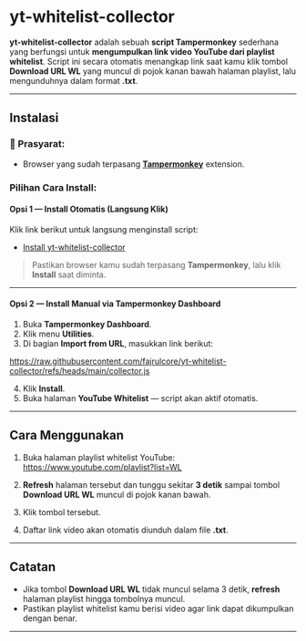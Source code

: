 #  yt-whitelist-collector

**yt-whitelist-collector** adalah sebuah **script Tampermonkey** sederhana yang berfungsi untuk **mengumpulkan link video YouTube dari playlist whitelist**. Script ini secara otomatis menangkap link saat kamu klik tombol **Download URL WL** yang muncul di pojok kanan bawah halaman playlist, lalu mengunduhnya dalam format **.txt**.

---

##  Instalasi

### 📌 Prasyarat:
- Browser yang sudah terpasang **[Tampermonkey](https://www.tampermonkey.net/)** extension.

###  Pilihan Cara Install:

####  Opsi 1 — Install Otomatis (Langsung Klik)
Klik link berikut untuk langsung menginstall script:
- [Install yt-whitelist-collector](https://raw.githubusercontent.com/fajrulcore/yt-whitelist-collector/main/collector.js)

> Pastikan browser kamu sudah terpasang **Tampermonkey**, lalu klik **Install** saat diminta.

---

#### Opsi 2 — Install Manual via Tampermonkey Dashboard
1. Buka **Tampermonkey Dashboard**.
2. Klik menu **Utilities**.
3. Di bagian **Import from URL**, masukkan link berikut:

https://raw.githubusercontent.com/fajrulcore/yt-whitelist-collector/refs/heads/main/collector.js


4. Klik **Install**.
5. Buka halaman **YouTube Whitelist** — script akan aktif otomatis.

---

##  Cara Menggunakan

1. Buka halaman playlist whitelist YouTube:
https://www.youtube.com/playlist?list=WL

2. **Refresh** halaman tersebut dan tunggu sekitar **3 detik** sampai tombol **Download URL WL** muncul di pojok kanan bawah.
3. Klik tombol tersebut.
4. Daftar link video akan otomatis diunduh dalam file **.txt**.

---

## Catatan

- Jika tombol **Download URL WL** tidak muncul selama 3 detik, **refresh** halaman playlist hingga tombolnya muncul.
- Pastikan playlist whitelist kamu berisi video agar link dapat dikumpulkan dengan benar.

---
